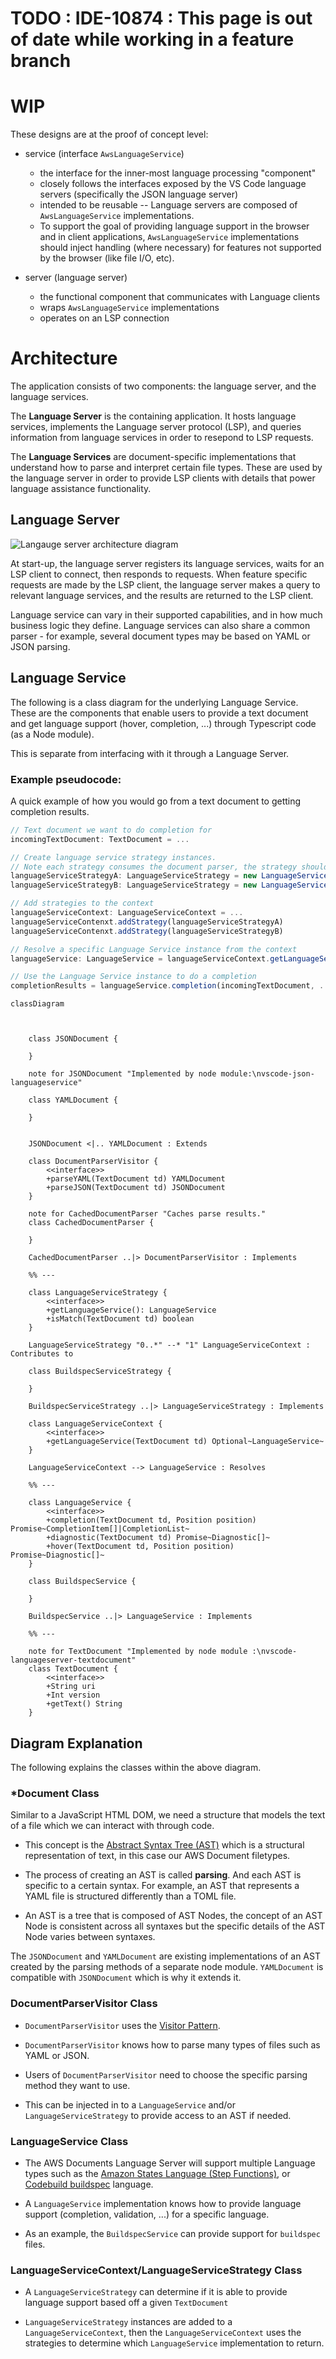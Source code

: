 # TODO : IDE-10874 : This page is out of date while working in a feature branch

# WIP

These designs are at the proof of concept level:

-   service (interface `AwsLanguageService`)

    -   the interface for the inner-most language processing "component"
    -   closely follows the interfaces exposed by the VS Code language servers (specifically the JSON language server)
    -   intended to be reusable -- Language servers are composed of `AwsLanguageService` implementations.
    -   To support the goal of providing language support in the browser and in client applications, `AwsLanguageService` implementations should inject handling (where necessary) for features not supported by the browser (like file I/O, etc).

-   server (language server)
    -   the functional component that communicates with Language clients
    -   wraps `AwsLanguageService` implementations
    -   operates on an LSP connection

# Architecture

The application consists of two components: the language server, and the language services.

The **Language Server** is the containing application. It hosts language services, implements the Language server protocol (LSP), and queries information from language services in order to resepond to LSP requests.

The **Language Services** are document-specific implementations that understand how to parse and interpret certain file types. These are used by the language server in order to provide LSP clients with details that power language assistance functionality.

## Language Server

![Langauge server architecture diagram](docs/images/language-server-architecture.svg)

At start-up, the language server registers its language services, waits for an LSP client to connect, then responds to requests. When feature specific requests are made by the LSP client, the language server makes a query to relevant language services, and the results are returned to the LSP client.

Language service can vary in their supported capabilities, and in how much business logic they define. Language services can also share a common parser - for example, several document types may be based on YAML or JSON parsing.

## Language Service

The following is a class diagram for the underlying Language Service.
These are the components that enable users to provide a text document
and get language support (hover, completion, ...) through Typescript code (as a Node module).

This is separate from interfacing with it through a Language Server.

### Example pseudocode:

A quick example of how you would go from a text document
to getting completion results.

```typescript
// Text document we want to do completion for
incomingTextDocument: TextDocument = ...

// Create language service strategy instances.
// Note each strategy consumes the document parser, the strategy should know which parser to use.
languageServiceStrategyA: LanguageServiceStrategy = new LanguageServiceStrategyA()
languageServiceStrategyB: LanguageServiceStrategy = new LanguageServiceStrategyB()

// Add strategies to the context
languageServiceContext: LanguageServiceContext = ...
languageServiceContenxt.addStrategy(languageServiceStrategyA)
languageServiceContenxt.addStrategy(languageServiceStrategyB)

// Resolve a specific Language Service instance from the context
languageService: LanguageService = languageServiceContext.getLanguageService(incomingTextDocument)

// Use the Language Service instance to do a completion
completionResults = languageService.completion(incomingTextDocument, ...)
```

```mermaid
classDiagram



    class JSONDocument {

    }

    note for JSONDocument "Implemented by node module:\nvscode-json-languageservice"

    class YAMLDocument {

    }


    JSONDocument <|.. YAMLDocument : Extends

    class DocumentParserVisitor {
        <<interface>>
        +parseYAML(TextDocument td) YAMLDocument
        +parseJSON(TextDocument td) JSONDocument
    }

    note for CachedDocumentParser "Caches parse results."
    class CachedDocumentParser {

    }

    CachedDocumentParser ..|> DocumentParserVisitor : Implements

    %% ---

    class LanguageServiceStrategy {
        <<interface>>
        +getLanguageService(): LanguageService
        +isMatch(TextDocument td) boolean
    }

    LanguageServiceStrategy "0..*" --* "1" LanguageServiceContext : Contributes to

    class BuildspecServiceStrategy {

    }

    BuildspecServiceStrategy ..|> LanguageServiceStrategy : Implements

    class LanguageServiceContext {
        <<interface>>
        +getLanguageService(TextDocument td) Optional~LanguageService~
    }

    LanguageServiceContext --> LanguageService : Resolves

    %% ---

    class LanguageService {
        <<interface>>
        +completion(TextDocument td, Position position) Promise~CompletionItem[]|CompletionList~
        +diagnostic(TextDocument td) Promise~Diagnostic[]~
        +hover(TextDocument td, Position position) Promise~Diagnostic[]~
    }

    class BuildspecService {

    }

    BuildspecService ..|> LanguageService : Implements

    %% ---

    note for TextDocument "Implemented by node module :\nvscode-languageserver-textdocument"
    class TextDocument {
        <<interface>>
        +String uri
        +Int version
        +getText() String
    }
```

## Diagram Explanation

The following explains the classes within the above diagram.

### \*Document Class

Similar to a JavaScript HTML DOM, we need a structure that models
the text of a file which we can interact with through code.

-   This concept is the [Abstract Syntax Tree (AST)](https://en.wikipedia.org/wiki/Abstract_syntax_tree)
    which is a structural representation of text, in this case
    our AWS Document filetypes.

-   The process of creating an AST is called **parsing**. And each AST
    is specific to a certain syntax. For example, an AST that represents
    a YAML file is structured differently than a TOML file.

-   An AST is a tree that is composed of AST Nodes, the concept
    of an AST Node is consistent across all syntaxes but the specific
    details of the AST Node varies between syntaxes.

The `JSONDocument` and `YAMLDocument` are existing implementations
of an AST created by the parsing methods of a separate node module.
`YAMLDocument` is compatible with `JSONDocument` which is why it
extends it.

### DocumentParserVisitor Class

-   `DocumentParserVisitor` uses the [Visitor Pattern](https://refactoring.guru/design-patterns/visitor).

-   `DocumentParserVisitor` knows how to parse many types of files such as YAML or JSON.

-   Users of `DocumentParserVisitor` need to choose the specific parsing method they want to use.

-   This can be injected in to a `LanguageService` and/or `LanguageServiceStrategy` to provide access
    to an AST if needed.

### LanguageService Class

-   The AWS Documents Language Server will support multiple Language types such as the
    [Amazon States Language (Step Functions)](https://states-language.net/spec.html),
    or [Codebuild buildspec](https://docs.aws.amazon.com/codebuild/latest/userguide/build-spec-ref.html) language.

-   A `LanguageService` implementation knows how to provide language support (completion, validation, ...)
    for a specific language.

-   As an example, the `BuildspecService` can provide support for `buildspec` files.

### LanguageServiceContext/LanguageServiceStrategy Class

-   A `LanguageServiceStrategy` can determine if it is able to provide language support based off a given `TextDocument`

-   `LanguageServiceStrategy` instances are added to a `LanguageServiceContext`, then the `LanguageServiceContext` uses the strategies
    to determine which `LanguageService` implementation to return.
